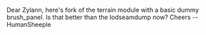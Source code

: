 Dear Zylann, here's fork of the terrain module with a basic dummy brush_panel. Is that better than the lodseamdump now? Cheers --HumanSheeple



